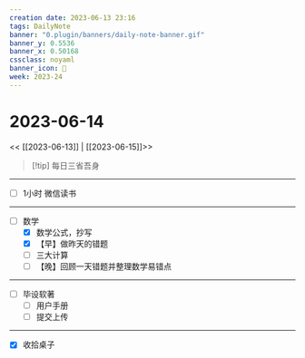 ```yaml
---
creation date: 2023-06-13 23:16
tags: DailyNote
banner: "0.plugin/banners/daily-note-banner.gif"
banner_y: 0.5536
banner_x: 0.50168
cssclass: noyaml
banner_icon: 💌
week: 2023-24
---
```


# 2023-06-14

<< [[2023-06-13]] | [[2023-06-15]]>>


> [!tip] 每日三省吾身
> 


---

- [ ] 1小时 微信读书

---

- [ ] 数学
	- [x] 数学公式，抄写
	- [x] 【早】做昨天的错题
	- [ ] 三大计算
	- [ ] 【晚】回顾一天错题并整理数学易错点

---

- [ ] 毕设软著
	- [ ] 用户手册
	- [ ] 提交上传

---

- [x] 收拾桌子

